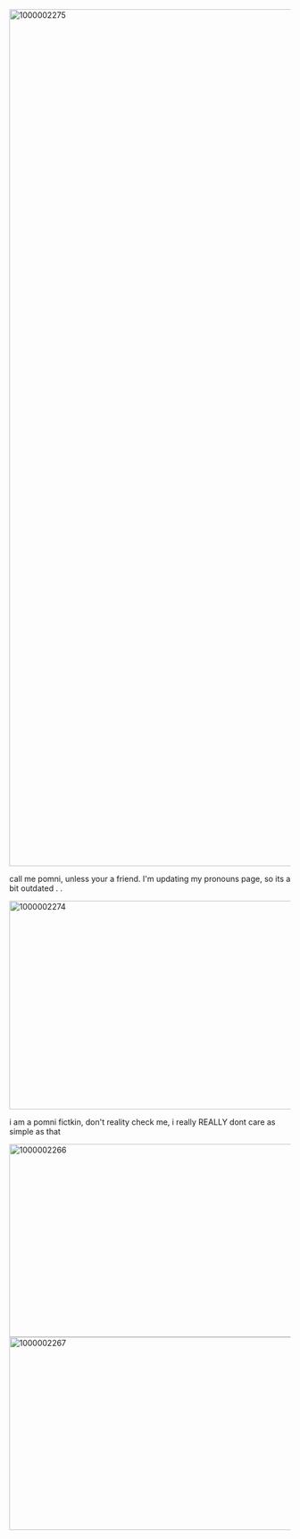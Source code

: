 <img width="2048" height="1536" alt="1000002275" src="https://github.com/user-attachments/assets/28f390fe-784d-421c-8ba3-24e1c31014df" />

call me pomni, unless your a friend. I'm updating my pronouns page, so its a bit outdated . .

<img width="1280" height="374" alt="1000002274" src="https://github.com/user-attachments/assets/d7ddbd37-0dbb-47a1-8355-aab2e3e4fc1f" />

i am a pomni fictkin, don't reality check me, i really REALLY dont care as simple as that


<img width="1600" height="346" alt="1000002266" src="https://github.com/user-attachments/assets/6dc02db9-33ae-447f-89af-59c0a117cec4" />
<img width="1600" height="346" alt="1000002267" src="https://github.com/user-attachments/assets/81ab93b4-9d74-4a30-bb2f-2fc0899e949a" />
